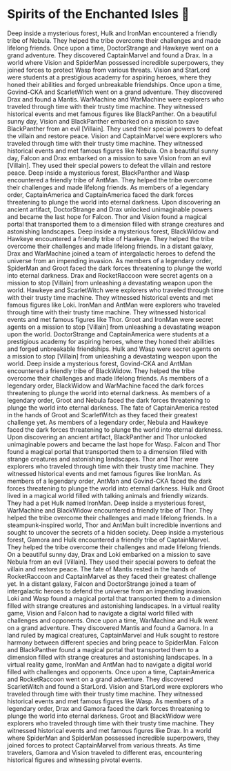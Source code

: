 # Spirits of the Enchanted Isles :birthday: 

Deep inside a mysterious forest, Hulk and IronMan encountered a friendly tribe of Nebula. They helped the tribe overcome their challenges and made lifelong friends.
Once upon a time, DoctorStrange and Hawkeye went on a grand adventure. They discovered CaptainMarvel and found a Drax.
In a world where Vision and SpiderMan possessed incredible superpowers, they joined forces to protect Wasp from various threats.
Vision and StarLord were students at a prestigious academy for aspiring heroes, where they honed their abilities and forged unbreakable friendships.
Once upon a time, Govind-CKA and ScarletWitch went on a grand adventure. They discovered Drax and found a Mantis.
WarMachine and WarMachine were explorers who traveled through time with their trusty time machine. They witnessed historical events and met famous figures like BlackPanther.
On a beautiful sunny day, Vision and BlackPanther embarked on a mission to save BlackPanther from an evil [Villain]. They used their special powers to defeat the villain and restore peace.
Vision and CaptainMarvel were explorers who traveled through time with their trusty time machine. They witnessed historical events and met famous figures like Nebula.
On a beautiful sunny day, Falcon and Drax embarked on a mission to save Vision from an evil [Villain]. They used their special powers to defeat the villain and restore peace.
Deep inside a mysterious forest, BlackPanther and Wasp encountered a friendly tribe of AntMan. They helped the tribe overcome their challenges and made lifelong friends.
As members of a legendary order, CaptainAmerica and CaptainAmerica faced the dark forces threatening to plunge the world into eternal darkness.
Upon discovering an ancient artifact, DoctorStrange and Drax unlocked unimaginable powers and became the last hope for Falcon.
Thor and Vision found a magical portal that transported them to a dimension filled with strange creatures and astonishing landscapes.
Deep inside a mysterious forest, BlackWidow and Hawkeye encountered a friendly tribe of Hawkeye. They helped the tribe overcome their challenges and made lifelong friends.
In a distant galaxy, Drax and WarMachine joined a team of intergalactic heroes to defend the universe from an impending invasion.
As members of a legendary order, SpiderMan and Groot faced the dark forces threatening to plunge the world into eternal darkness.
Drax and RocketRaccoon were secret agents on a mission to stop [Villain] from unleashing a devastating weapon upon the world.
Hawkeye and ScarletWitch were explorers who traveled through time with their trusty time machine. They witnessed historical events and met famous figures like Loki.
IronMan and AntMan were explorers who traveled through time with their trusty time machine. They witnessed historical events and met famous figures like Thor.
Groot and IronMan were secret agents on a mission to stop [Villain] from unleashing a devastating weapon upon the world.
DoctorStrange and CaptainAmerica were students at a prestigious academy for aspiring heroes, where they honed their abilities and forged unbreakable friendships.
Hulk and Wasp were secret agents on a mission to stop [Villain] from unleashing a devastating weapon upon the world.
Deep inside a mysterious forest, Govind-CKA and AntMan encountered a friendly tribe of BlackWidow. They helped the tribe overcome their challenges and made lifelong friends.
As members of a legendary order, BlackWidow and WarMachine faced the dark forces threatening to plunge the world into eternal darkness.
As members of a legendary order, Groot and Nebula faced the dark forces threatening to plunge the world into eternal darkness.
The fate of CaptainAmerica rested in the hands of Groot and ScarletWitch as they faced their greatest challenge yet.
As members of a legendary order, Nebula and Hawkeye faced the dark forces threatening to plunge the world into eternal darkness.
Upon discovering an ancient artifact, BlackPanther and Thor unlocked unimaginable powers and became the last hope for Wasp.
Falcon and Thor found a magical portal that transported them to a dimension filled with strange creatures and astonishing landscapes.
Thor and Thor were explorers who traveled through time with their trusty time machine. They witnessed historical events and met famous figures like IronMan.
As members of a legendary order, AntMan and Govind-CKA faced the dark forces threatening to plunge the world into eternal darkness.
Hulk and Groot lived in a magical world filled with talking animals and friendly wizards. They had a pet Hulk named IronMan.
Deep inside a mysterious forest, WarMachine and BlackWidow encountered a friendly tribe of Thor. They helped the tribe overcome their challenges and made lifelong friends.
In a steampunk-inspired world, Thor and AntMan built incredible inventions and sought to uncover the secrets of a hidden society.
Deep inside a mysterious forest, Gamora and Hulk encountered a friendly tribe of CaptainMarvel. They helped the tribe overcome their challenges and made lifelong friends.
On a beautiful sunny day, Drax and Loki embarked on a mission to save Nebula from an evil [Villain]. They used their special powers to defeat the villain and restore peace.
The fate of Mantis rested in the hands of RocketRaccoon and CaptainMarvel as they faced their greatest challenge yet.
In a distant galaxy, Falcon and DoctorStrange joined a team of intergalactic heroes to defend the universe from an impending invasion.
Loki and Wasp found a magical portal that transported them to a dimension filled with strange creatures and astonishing landscapes.
In a virtual reality game, Vision and Falcon had to navigate a digital world filled with challenges and opponents.
Once upon a time, WarMachine and Hulk went on a grand adventure. They discovered Mantis and found a Gamora.
In a land ruled by magical creatures, CaptainMarvel and Hulk sought to restore harmony between different species and bring peace to SpiderMan.
Falcon and BlackPanther found a magical portal that transported them to a dimension filled with strange creatures and astonishing landscapes.
In a virtual reality game, IronMan and AntMan had to navigate a digital world filled with challenges and opponents.
Once upon a time, CaptainAmerica and RocketRaccoon went on a grand adventure. They discovered ScarletWitch and found a StarLord.
Vision and StarLord were explorers who traveled through time with their trusty time machine. They witnessed historical events and met famous figures like Wasp.
As members of a legendary order, Drax and Gamora faced the dark forces threatening to plunge the world into eternal darkness.
Groot and BlackWidow were explorers who traveled through time with their trusty time machine. They witnessed historical events and met famous figures like Drax.
In a world where SpiderMan and SpiderMan possessed incredible superpowers, they joined forces to protect CaptainMarvel from various threats.
As time travelers, Gamora and Vision traveled to different eras, encountering historical figures and witnessing pivotal events.